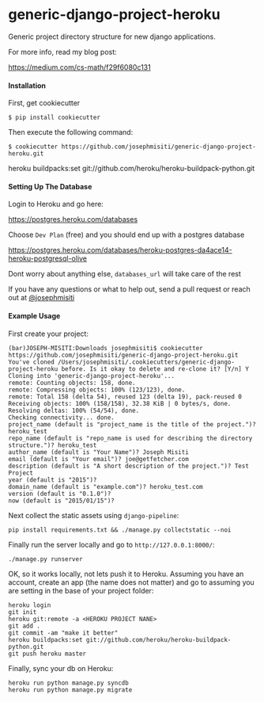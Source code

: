 generic-django-project-heroku
=============================

Generic project directory structure for new django applications.

For more info, read my blog post:

https://medium.com/cs-math/f29f6080c131


#### Installation

First, get cookiecutter

```
$ pip install cookiecutter
```

Then execute the following command:

```
$ cookiecutter https://github.com/josephmisiti/generic-django-project-heroku.git
```

heroku buildpacks:set git://github.com/heroku/heroku-buildpack-python.git


#### Setting Up The Database

Login to Heroku and go here:

https://postgres.heroku.com/databases

Choose `Dev Plan` (free) and you should end up with a postgres database

https://postgres.heroku.com/databases/heroku-postgres-da4ace14-heroku-postgresql-olive

Dont worry about anything else, `databases_url` will take care of the rest


If you have any questions or what to help out, send a pull request or reach out at [@josephmisiti](http://www.twitter.com/josephmisiti)


#### Example Usage

First create your project:

```
(bar)JOSEPH-MISITI:Downloads josephmisiti$ cookiecutter https://github.com/josephmisiti/generic-django-project-heroku.git
You've cloned /Users/josephmisiti/.cookiecutters/generic-django-project-heroku before. Is it okay to delete and re-clone it? [Y/n] Y
Cloning into 'generic-django-project-heroku'...
remote: Counting objects: 158, done.
remote: Compressing objects: 100% (123/123), done.
remote: Total 158 (delta 54), reused 123 (delta 19), pack-reused 0
Receiving objects: 100% (158/158), 32.38 KiB | 0 bytes/s, done.
Resolving deltas: 100% (54/54), done.
Checking connectivity... done.
project_name (default is "project_name is the title of the project.")? heroku_test
repo_name (default is "repo_name is used for describing the directory structure.")? heroku_test
author_name (default is "Your Name")? Joseph Misiti
email (default is "Your email")? joe@getfetcher.com
description (default is "A short description of the project.")? Test Project
year (default is "2015")?
domain_name (default is "example.com")? heroku_test.com
version (default is "0.1.0")?
now (default is "2015/01/15")?
```

Next collect the static assets using `django-pipeline`:

```
pip install requirements.txt && ./manage.py collectstatic --noi
```

Finally run the server locally and go to `http://127.0.0.1:8000/`:


```
./manage.py runserver
```

OK, so it works locally, not lets push it to Heroku. Assuming you have an account, create an app (the name does not matter) and go to assuming you are setting in the base of your project folder:

```
heroku login
git init
heroku git:remote -a <HEROKU PROJECT NANE>
git add .
git commit -am "make it better"
heroku buildpacks:set git://github.com/heroku/heroku-buildpack-python.git
git push heroku master
```

Finally, sync your db on Heroku:

```
heroku run python manage.py syncdb
heroku run python manage.py migrate
```
